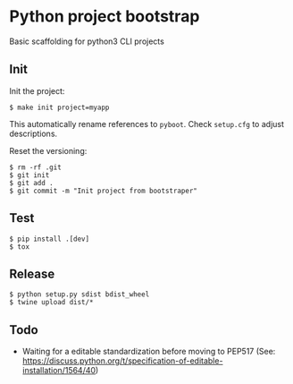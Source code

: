 # Python project bootstrap

Basic scaffolding for python3 CLI projects

## Init

Init the project:
```
$ make init project=myapp
```
This automatically rename references to `pyboot`. Check `setup.cfg` to adjust descriptions.

Reset the versioning:
```
$ rm -rf .git
$ git init
$ git add .
$ git commit -m "Init project from bootstraper"
```

## Test

```
$ pip install .[dev]
$ tox
```

## Release

```
$ python setup.py sdist bdist_wheel
$ twine upload dist/*
```

## Todo

* Waiting for a editable standardization before moving to PEP517 (See: https://discuss.python.org/t/specification-of-editable-installation/1564/40)
